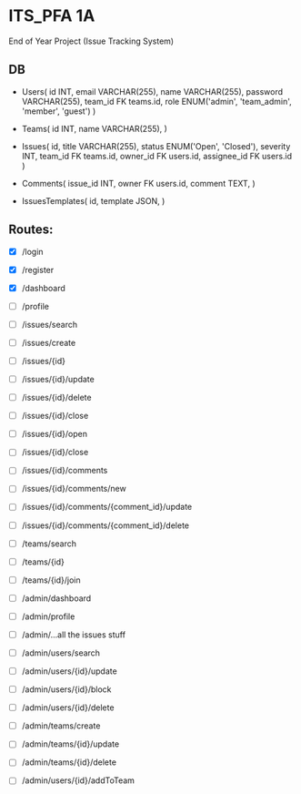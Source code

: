 # ITS_PFA 1A
End of Year Project (Issue Tracking System)

## DB
- Users(
  id INT,
  email VARCHAR(255),
  name VARCHAR(255),
  password VARCHAR(255),
  team_id FK teams.id, 
  role ENUM('admin', 'team_admin', 'member', 'guest')
)

- Teams(
  id INT,
  name VARCHAR(255),
)

- Issues(
  id,
  title VARCHAR(255),
  status ENUM('Open', 'Closed'),
  severity INT,
  team_id FK teams.id,
  owner_id FK users.id,
  assignee_id FK users.id
)

- Comments(
  issue_id INT,
  owner FK users.id,
  comment TEXT,
)

- IssuesTemplates(
  id,
  template JSON,
)


## Routes:

- [x] /login
- [x] /register
- [x] /dashboard 
- [ ] /profile

- [ ] /issues/search
- [ ] /issues/create
- [ ] /issues/{id}
- [ ] /issues/{id}/update 
- [ ] /issues/{id}/delete 
- [ ] /issues/{id}/close 
- [ ] /issues/{id}/open 
- [ ] /issues/{id}/close 
- [ ] /issues/{id}/comments
- [ ] /issues/{id}/comments/new 
- [ ] /issues/{id}/comments/{comment_id}/update 
- [ ] /issues/{id}/comments/{comment_id}/delete 

- [ ] /teams/search 
- [ ] /teams/{id}
- [ ] /teams/{id}/join 

- [ ] /admin/dashboard
- [ ] /admin/profile
- [ ] /admin/...all the issues stuff
- [ ] /admin/users/search 
- [ ] /admin/users/{id}/update 
- [ ] /admin/users/{id}/block
- [ ] /admin/users/{id}/delete 

- [ ] /admin/teams/create 
- [ ] /admin/teams/{id}/update 
- [ ] /admin/teams/{id}/delete 
- [ ] /admin/users/{id}/addToTeam

